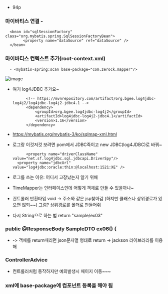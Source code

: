 - 94p

### 마이바티스 연결 -
      <bean id="sqlSessionFactory" class="org.mybatis.spring.SqlSessionFactoryBean">
      		<property name="dataSource" ref="dataSource" />
      </bean>
       
### 마이바티스 컨텍스트 추가(root-context.xml) 
      - <mybatis-spring:scan base-package="com.zerock.mapper"/>    

![image](https://github.com/tnduf6864/TIL/assets/66365553/6345d078-8113-4901-aed3-9178238db98e)


- 여기 log4JDBC 추가요~
  
            <!-- https://mvnrepository.com/artifact/org.bgee.log4jdbc-log4j2/log4jdbc-log4j2-jdbc4.1 -->
            <dependency>
                <groupId>org.bgee.log4jdbc-log4j2</groupId>
                <artifactId>log4jdbc-log4j2-jdbc4.1</artifactId>
                <version>1.16</version>
            </dependency>
- https://mybatis.org/mybatis-3/ko/sqlmap-xml.html
  
- 로그랑 이것저것 보려면 pom에서 JDBC죽이고 new JDBC(log4JDBC)로 바꿔~
 
            <property name="driverClassName" value="net.sf.log4jdbc.sql.jdbcapi.DriverSpy"/>
		<property name="jdbcUrl" value="log4jdbc:oracle:thin:@localhost:1521:XE" />

- 로그를 쓰는 이유: 어디서 고장났는지 알기 위해

- TimeMapper는 인터페이스인데 어떻게 객체로 만들 수 있을까나~

- 컨트롤러 반환타입 void -> 주소와 같은 jsp찾아감 (하지만 클래스나 상위경로가 있으면 않되~~) 그럼? 상위경로를 폴더로 만들어줘
- 다시 String으로 하는 법 return "sample/ex03"

### public @ResponseBody SampleDTO ex06() {
- -> 객체를 return때리면 json문자열 형태로 return -> jackson 라이브러리를 이용해

### ControllerAdvice
- 컨트롤러처럼 동작하지만 예외발생시 페이지 이동~~~

### xml에 base-package에 컴포넌트 등록을 해야 됨
